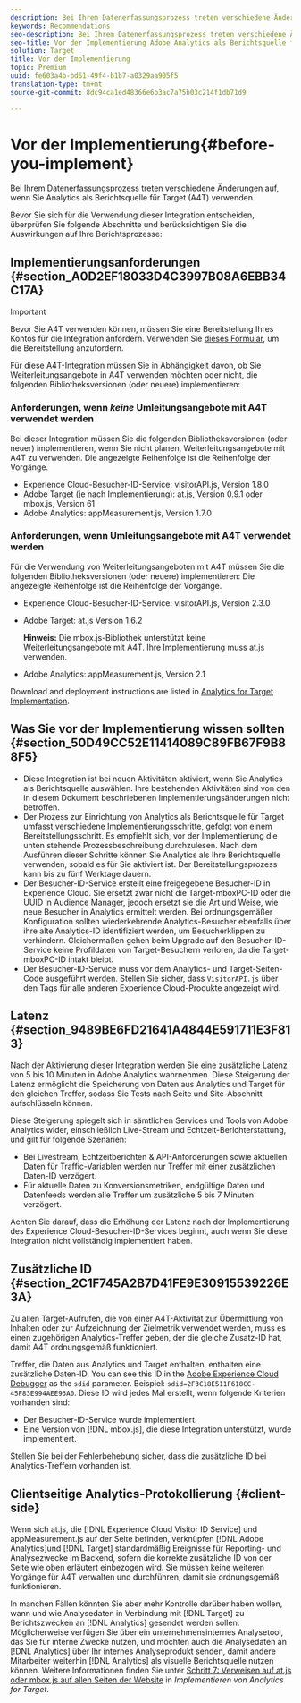```yaml
---
description: Bei Ihrem Datenerfassungsprozess treten verschiedene Änderungen auf, wenn Sie Analytics als Berichtsquelle für Target (A4T) verwenden.
keywords: Recommendations
seo-description: Bei Ihrem Datenerfassungsprozess treten verschiedene Änderungen auf, wenn Sie Analytics als Berichtsquelle für Target (A4T) verwenden.
seo-title: Vor der Implementierung Adobe Analytics als Berichtsquelle für Adobe Target (A4T)
solution: Target
title: Vor der Implementierung
topic: Premium
uuid: fe603a4b-bd61-49f4-b1b7-a0329aa905f5
translation-type: tm+mt
source-git-commit: 8dc94ca1ed48366e6b3ac7a75b03c214f1db71d9

---
```



# Vor der Implementierung{#before-you-implement}

Bei Ihrem Datenerfassungsprozess treten verschiedene Änderungen auf, wenn Sie Analytics als Berichtsquelle für Target (A4T) verwenden.

Bevor Sie sich für die Verwendung dieser Integration entscheiden, überprüfen Sie folgende Abschnitte und berücksichtigen Sie die Auswirkungen auf Ihre Berichtsprozesse:

## Implementierungsanforderungen {#section_A0D2EF18033D4C3997B08A6EBB34C17A}

>[!IMPORTANT]
>
>Bevor Sie A4T verwenden können, müssen Sie eine Bereitstellung Ihres Kontos für die Integration anfordern. Verwenden Sie [dieses Formular](https://www.adobe.com/go/audiences), um die Bereitstellung anzufordern.

Für diese A4T-Integration müssen Sie in Abhängigkeit davon, ob Sie Weiterleitungsangebote in A4T verwenden möchten oder nicht, die folgenden Bibliotheksversionen (oder neuere) implementieren:

### Anforderungen, wenn *keine* Umleitungsangebote mit A4T verwendet werden

Bei dieser Integration müssen Sie die folgenden Bibliotheksversionen (oder neuer) implementieren, wenn Sie nicht planen, Weiterleitungsangebote mit A4T zu verwenden. Die angezeigte Reihenfolge ist die Reihenfolge der Vorgänge.

* Experience Cloud-Besucher-ID-Service: visitorAPI.js, Version 1.8.0
* Adobe Target (je nach Implementierung): at.js, Version 0.9.1 oder mbox.js, Version 61
* Adobe Analytics: appMeasurement.js, Version 1.7.0

### Anforderungen, wenn Umleitungsangebote mit A4T verwendet werden

Für die Verwendung von Weiterleitungsangeboten mit A4T müssen Sie die folgenden Bibliotheksversionen (oder neuere) implementieren: Die angezeigte Reihenfolge ist die Reihenfolge der Vorgänge.

* Experience Cloud-Besucher-ID-Service: visitorAPI.js, Version 2.3.0
* Adobe Target: at.js Version 1.6.2

   **Hinweis:** Die mbox.js-Bibliothek unterstützt keine Weiterleitungsangebote mit A4T. Ihre Implementierung muss at.js verwenden.

* Adobe Analytics: appMeasurement.js, Version 2.1

Download and deployment instructions are listed in [Analytics for Target Implementation](/help/c-integrating-target-with-mac/a4t/a4timplementation.md).

## Was Sie vor der Implementierung wissen sollten {#section_50D49CC52E11414089C89FB67F9B88F5}

* Diese Integration ist bei neuen Aktivitäten aktiviert, wenn Sie Analytics als Berichtsquelle auswählen. Ihre bestehenden Aktivitäten sind von den in diesem Dokument beschriebenen Implementierungsänderungen nicht betroffen.
* Der Prozess zur Einrichtung von Analytics als Berichtsquelle für Target umfasst verschiedene Implementierungsschritte, gefolgt von einem Bereitstellungsschritt. Es empfiehlt sich, vor der Implementierung die unten stehende Prozessbeschreibung durchzulesen. Nach dem Ausführen dieser Schritte können Sie Analytics als Ihre Berichtsquelle verwenden, sobald es für Sie aktiviert ist. Der Bereitstellungsprozess kann bis zu fünf Werktage dauern.
* Der Besucher-ID-Service erstellt eine freigegebene Besucher-ID in Experience Cloud. Sie ersetzt zwar nicht die Target-mboxPC-ID oder die UUID in Audience Manager, jedoch ersetzt sie die Art und Weise, wie neue Besucher in Analytics ermittelt werden. Bei ordnungsgemäßer Konfiguration sollten wiederkehrende Analytics-Besucher ebenfalls über ihre alte Analytics-ID identifiziert werden, um Besucherklippen zu verhindern. Gleichermaßen gehen beim Upgrade auf den Besucher-ID-Service keine Profildaten von Target-Besuchern verloren, da die Target-mboxPC-ID intakt bleibt.
* Der Besucher-ID-Service muss vor dem Analytics- und Target-Seiten-Code ausgeführt werden. Stellen Sie sicher, dass `VisitorAPI.js` über den Tags für alle anderen Experience Cloud-Produkte angezeigt wird.

## Latenz {#section_9489BE6FD21641A4844E591711E3F813}

Nach der Aktivierung dieser Integration werden Sie eine zusätzliche Latenz von 5 bis 10 Minuten in Adobe Analytics wahrnehmen. Diese Steigerung der Latenz ermöglicht die Speicherung von Daten aus Analytics und Target für den gleichen Treffer, sodass Sie Tests nach Seite und Site-Abschnitt aufschlüsseln können.

Diese Steigerung spiegelt sich in sämtlichen Services und Tools von Adobe Analytics wider, einschließlich Live-Stream und Echtzeit-Berichterstattung, und gilt für folgende Szenarien:

* Bei Livestream, Echtzeitberichten &amp; API-Anforderungen sowie aktuellen Daten für Traffic-Variablen werden nur Treffer mit einer zusätzlichen Daten-ID verzögert.
* Für aktuelle Daten zu Konversionsmetriken, endgültige Daten und Datenfeeds werden alle Treffer um zusätzliche 5 bis 7 Minuten verzögert.

Achten Sie darauf, dass die Erhöhung der Latenz nach der Implementierung des Experience Cloud-Besucher-ID-Services beginnt, auch wenn Sie diese Integration nicht vollständig implementiert haben.

## Zusätzliche ID {#section_2C1F745A2B7D41FE9E30915539226E3A}

Zu allen Target-Aufrufen, die von einer A4T-Aktivität zur Übermittlung von Inhalten oder zur Aufzeichnung der Zielmetrik verwendet werden, muss es einen zugehörigen Analytics-Treffer geben, der die gleiche Zusatz-ID hat, damit A4T ordnungsgemäß funktioniert.

Treffer, die Daten aus Analytics und Target enthalten, enthalten eine zusätzliche Daten-ID. You can see this ID in the [Adobe Experience Cloud Debugger](https://docs.adobe.com/content/help/en/debugger/using/experience-cloud-debugger.html) as the `sdid` parameter. Beispiel: `sdid=2F3C18E511F618CC-45F83E994AEE93A0`. Diese ID wird jedes Mal erstellt, wenn folgende Kriterien vorhanden sind:

* Der Besucher-ID-Service wurde implementiert.
* Eine Version von [!DNL mbox.js], die diese Integration unterstützt, wurde implementiert.

Stellen Sie bei der Fehlerbehebung sicher, dass die zusätzliche ID bei Analytics-Treffern vorhanden ist.

## Clientseitige Analytics-Protokollierung {#client-side}

Wenn sich at.js, die [!DNL Experience Cloud Visitor ID Service] und appMeasurement.js auf der Seite befinden, verknüpfen [!DNL Adobe Analytics]und [!DNL Target] standardmäßig Ereignisse für Reporting- und Analysezwecke im Backend, sofern die korrekte zusätzliche ID von der Seite wie oben erläutert einbezogen wird. Sie müssen keine weiteren Vorgänge für A4T verwalten und durchführen, damit sie ordnungsgemäß funktionieren.

In manchen Fällen könnten Sie aber mehr Kontrolle darüber haben wollen, wann und wie Analysedaten in Verbindung mit [!DNL Target] zu Berichtszwecken an [!DNL Analytics] gesendet werden sollen. Möglicherweise verfügen Sie über ein unternehmensinternes Analysetool, das Sie für interne Zwecke nutzen, und möchten auch die Analysedaten an [!DNL Analytics] über Ihr internes Analyseprodukt senden, damit andere Mitarbeiter weiterhin [!DNL Analytics] als visuelle Berichtsquelle nutzen können. Weitere Informationen finden Sie unter [Schritt 7: Verweisen auf at.js oder mbox.js auf allen Seiten der Website](/help/c-integrating-target-with-mac/a4t/a4timplementation.md#step7) in *Implementieren von Analytics for Target*.
